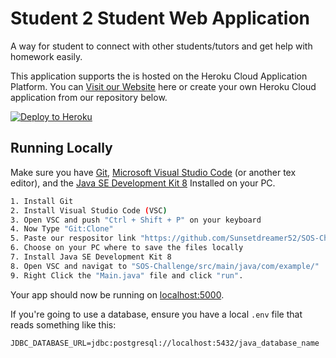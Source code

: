 # Student 2 Student Web Application

A way for student to connect with other students/tutors and get help with homework easily.

This application supports the  is hosted on the Heroku Cloud Application Platform. You can [Visit our Website](https://sos-test-app.herokuapp.com/) here or create your own Heroku Cloud application from our repository below.

[![Deploy to Heroku](https://www.herokucdn.com/deploy/button.png)](https://heroku.com/deploy)

## Running Locally

Make sure you have [Git](https://git-scm.com/downloads), [Microsoft Visual Studio Code](https://code.visualstudio.com/) (or another tex editor), and the [Java SE Development Kit 8](https://www.oracle.com/java/technologies/javase/javase-jdk8-downloads.html) Installed on your PC.

```sh
1. Install Git
2. Install Visual Studio Code (VSC)
3. Open VSC and push "Ctrl + Shift + P" on your keyboard
4. Now Type "Git:Clone"
5. Paste our respositor link "https://github.com/Sunsetdreamer52/SOS-Challenge.git" into the dialog box
6. Choose on your PC where to save the files locally
7. Install Java SE Development Kit 8
8. Open VSC and navigat to "SOS-Challenge/src/main/java/com/example/"
9. Right Click the "Main.java" file and click "run".
```

Your app should now be running on [localhost:5000](http://localhost:5000/).

If you're going to use a database, ensure you have a local `.env` file that reads something like this:

```
JDBC_DATABASE_URL=jdbc:postgresql://localhost:5432/java_database_name
```
